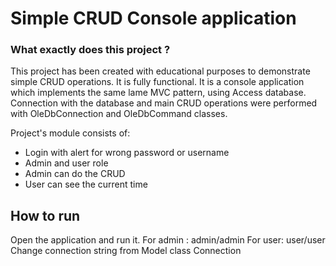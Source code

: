 Simple CRUD Console application
=======
 

### What exactly does this project ? ###
 
This project has been created with educational purposes to demonstrate simple CRUD operations. It is fully functional.
It is a console application which implements the same lame MVC pattern, using Access database. 
Connection with the database and main CRUD operations 
were performed with OleDbConnection and OleDbCommand classes.
 
Project's module consists of:
 
* Login with alert for wrong password or username
* Admin and user role
* Admin can do the CRUD
* User can see the current time
 

How to run
------------
Open the application and run it.
For admin : admin/admin
For user: user/user
Change connection string from Model class Connection

       